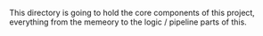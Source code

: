 This directory is going to hold the core components of this project, everything from the memeory to the logic / pipeline parts of this.

